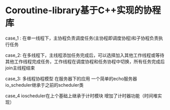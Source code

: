 # Coroutine-library基于C++实现的协程库
case_1 : 在单一线程下，主协程负责调度任务(主协程即调度协程)和子协程负责执行任务

case_2: 在多线程下，主线程添加任务完成后，可以选择加入其他工作线程或等待其他工作线程完成任务，工作线程在调度协程和任务协程中切换，所有任务完成后join主线程结束

case_3: 多线程协程模型 在服务器下的应用 一个简单的echo服务器 io_scheduler继承于之前的scheduler类

case_4 ioscheduler在上个基础上继承于计时模块 增加了计时器功能（时间堆实现）
